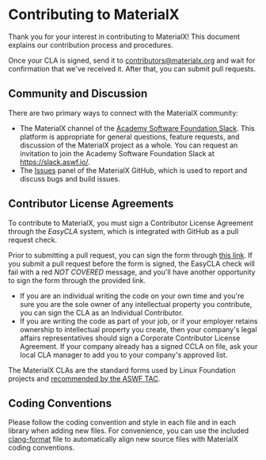 # Contributing to MaterialX

Thank you for your interest in contributing to MaterialX!  This document explains our contribution process and procedures.

Once your CLA is signed, send it to contributors@materialx.org and wait for confirmation that we've received it.  After that, you can submit pull requests.
## Community and Discussion

There are two primary ways to connect with the MaterialX community:

* The MaterialX channel of the [Academy Software Foundation Slack](http://academysoftwarefdn.slack.com/).  This platform is appropriate for general questions, feature requests, and discussion of the MaterialX project as a whole.  You can request an invitation to join the Academy Software Foundation Slack at https://slack.aswf.io/.
* The [Issues](https://github.com/AcademySoftwareFoundation/MaterialX/issues) panel of the MaterialX GitHub, which is used to report and discuss bugs and build issues.

## Contributor License Agreements

To contribute to MaterialX, you must sign a Contributor License Agreement through the *EasyCLA* system, which is integrated with GitHub as a pull request check.

Prior to submitting a pull request, you can sign the form through [this link](https://contributor.easycla.lfx.linuxfoundation.org/#/cla/project/68fa91fe-51fe-41ac-a21d-e0a0bf688a53/user/564e571e-12d7-4857-abd4-898939accdd7).  If you submit a pull request before the form is signed, the EasyCLA check will fail with a red *NOT COVERED* message, and you'll have another opportunity to sign the form through the provided link.

* If you are an individual writing the code on your own time and you're sure you are the sole owner of any intellectual property you contribute, you can sign the CLA as an Individual Contributor.
* If you are writing the code as part of your job, or if your employer retains ownership to intellectual property you create, then your company's legal affairs representatives should sign a Corporate Contributor License Agreement.  If your company already has a signed CCLA on file, ask your local CLA manager to add you to your company's approved list.

The MaterialX CLAs are the standard forms used by Linux Foundation projects and [recommended by the ASWF TAC](https://github.com/AcademySoftwareFoundation/tac/blob/main/process/contributing.md#contributor-license-agreement-cla).

## Coding Conventions

Please follow the coding convention and style in each file and in each library when adding new files.  For convenience, you can use the included [clang-format](.clang-format) file to automatically align new source files with MaterialX coding conventions.
